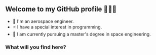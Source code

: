 ## Welcome to my GitHub profile 👩🏽‍💻

- 📍 I'm an aerospace engineer.
- ⭐ I have a special interest in programming.
- 🌱 I am currently pursuing a master's degree in space engineering.

### What will you find here?





<!--
**anaxgon/anaxgon** is a ✨ _special_ ✨ repository because its `README.md` (this file) appears on your GitHub profile.

Here are some ideas to get you started:

- 🔭 I’m currently working on ...
- 🌱 I’m currently learning ...
- 👯 I’m looking to collaborate on ...
- 🤔 I’m looking for help with ...
- 💬 Ask me about ...
- 📫 How to reach me: ...
- 😄 Pronouns: ...
- ⚡ Fun fact: ...
-->
